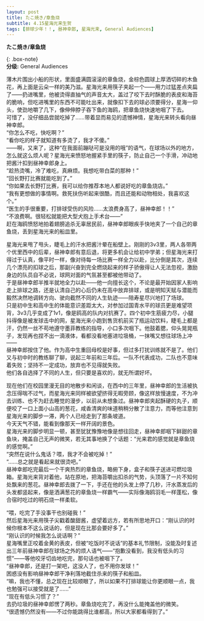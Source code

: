 ```yaml
---
layout: post
title: たこ焼き/章鱼烧
subtitle: 4.15星海光来生贺
tags: [排球少年！！, 昼神幸郎, 星海光来, General Audiences]
---
```


**たこ焼き/章鱼烧**


{: .box-note}  
**分级:** General Audiences  

 


薄木片围出小船的形状，里面盛满圆滚滚的章鱼烧，金棕色圆球上厚洒切碎的木鱼花，再上面是云朵一样的美乃滋。星海光来用筷子夹起一个——用力过猛差点夹扁了——扔进嘴里，他被烫得直抽气的声音太大，盖过了咬下去时酥脆的表皮和海苔的脆响，但吃进嘴里的东西不可能吐出来，就像扣下去的球必须要得分，星海一仰头，使劲地嚼了几下，像伸伸脖子吞下鱼的海鸥，把章鱼烧快速地咽了下去。  
可惜了，没仔细品尝就吃掉了……带着显而易见的遗憾神情，星海光来转头看向昼神幸郎。  
“你怎么不吃，快吃啊？”  
“看你吃的样子就知道有多烫了，我才不傻。”  
——啊，又来了，这种“在我面前蹦哒可是没用的哦”的语气，在球场以外的地方，怎么就这么烦人呢？星海光来愤怒地握紧手里的筷子，防止自己一个手滑，冲动地把酱汁扣到昼神幸郎身上。    
“趁热烫嘴，冷了难吃，真麻烦。我想吃带白菜的那种！”  
“回长野打比赛就能吃到了。”  
“你如果去长野打比赛，我可以给你推荐本地人都说好吃的章鱼烧店。”  
“我有更想做的事情啊。救死扶伤听起来很酷，而且还能和动物相处，我喜欢这个。”  
“医生的手很重要，打排球受伤的风险……太浪费身高了，昼神幸郎！！”  
“不浪费啊。很轻松就能把大型犬抱上手术台——”  
赶在海鸥愤怒地拍着翅膀追杀无辜居民前，昼神幸郎眼疾手快地夹了一个自己的章鱼烧，丢到星海光来的船皿里。    

星海光来甩了甩头，睫毛上的汗水把酱汁晕在船壁上。刚刚的3v3里，两人各带两个优里西中的后辈，昼神幸郎有意后退，将更多机会让给初中学弟；但星海光来打得过于认真，像平时一样，像对待每一场比赛一样全力以赴，比分倒是其次，连续几个漂亮的扣球之后，那副兴奋到完全燃烧起来的样子骄傲得让人无法忽视，激励身边的队员自不必说，球网对面的气氛甚至都被他带动了。  
于是昼神幸郎半推半就地全力以赴——他一向擅长这个，不论是最开始因家人影响走上排球之路，还是认清自己的心后仍未在高中放弃排球，或是明知天赋与潜能而毅然决然地调转方向、驶向截然不同的人生轨迹——陪寿星尽兴地打了场球。  
只是初中生和高中生的体能意识差距太大，对参加过国青水平的球员更是难望项背，3v3几乎变成了1v1，像是鸥高的队内对抗赛了。四个初中生筋疲力尽，小腿抖得像是被发球击中的网，星海光来小跑到售货机前买了瓶运动饮料，睫毛上都是汗，仍然一丝不苟地遵守墨菲教练的指导，小口多次咽下。他鼓着腮，仰头晃晃瓶子，发现再也捏不出一滴液体，看都没看地塞进垃圾桶，一抹嘴又想往球场上冲——  
昼神幸郎按住了他。作为高中生重回母校是好事，但过多打扰训练就不是了。他们又与初中时的教练聊了聊，说起三年前和三年后。一队不代表成功，二队也不意味着失败；坚持不一定成功，放弃也不见得就失败。  
他们各自选择了不同的人生，但只要是喜欢的，就无所谓好坏。    

现在他们在校园里漫无目的地散步和闲谈，在西中的三年里，昼神幸郎的生活被执念压得喘不过气，而星海光来同样被欲望挤得无暇旁顾，像这样放慢速度，不为冲去训练、也不为赶去睡觉的漫步，以前从未想象过。昼神幸郎夹起酥硬的丸子，顺便咬了一口上面小山高的葱花，咸香清爽的味道稍稍分散了注意力，而等他注意到星海光来的脚步一滞，两个人已经走到了那条坡道。  
今天天气不错，能看到像那天一样开阔的景色。  
星海光来的脚步明显一顿，甚至犹犹豫豫地像是想往回走，昼神幸郎咽下鲜甜的章鱼块，掩盖自己无声的微笑，若无其事地换了个话题：“光来君的感觉就是章鱼烧的感觉啊。”  
“突然在说什么鬼话？喂，我才不会被吃掉！”  
“……总之就是看起来就很烫吧。”  
昼神幸郎吃完最后一个干爽热烈的章鱼烧，略俯下身，盒子和筷子送进可燃垃圾箱。星海光来背对着他，站在原地，把海苔嚼出扣杀的气势，头顶落了一片不知何处飘来的葱花。昼神幸郎去拨了一下，手还在他的头发上停了几秒，汗水蒸发后的头发都竖起来，像是洒满葱花的章鱼烧一样霸气——实际像海鸥羽毛一样蓬松，像合宿时吃过的明石烧一样柔软。    


“喂，吃完了手没事干也别碰我！”  
然后星海光来用筷子尖戳着酸甜酱，虚望着远方，若有所思地开口：“刚认识的时候你根本不这么说话的，但是现在比那会要好多了。”  
“刚认识的时候我怎么说话啊？”  
星海嘴里正咬着金黄的表皮，但被“吃饭时不说话”的基本礼节限制，没能及时复述出三年前昼神幸郎在球场之外的烦人语气——“抱歉没看到，我没有低头的习惯”——等他咬牙切齿地吃完，那句话也被咽下了。  
“昼神幸郎，还是打一架吧，这没人了，也不用你发球！”  
困惑没有影响昼神幸郎干净利落地截住杀来的筷子和船皿。  
“嘛，我也不懂，总之现在比较顺眼了，所以如果不打排球能让你更顺眼一点，我也勉强可以接受就是了……”  
“现在有低头习惯了？”  
去扔垃圾的昼神幸郎愣了两秒。章鱼烧吃完了，再没什么能掩盖他的微笑。  
“很遗憾仍然没有——不过你能跳得比谁都高，所以大家都看得到了。”  


